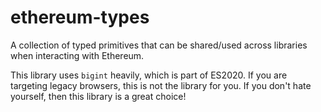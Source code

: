 # ethereum-types
A collection of typed primitives that can be shared/used across libraries when interacting with Ethereum.

This library uses `bigint` heavily, which is part of ES2020.  If you are targeting legacy browsers, this is not the library for you.  If you don't hate yourself, then this library is a great choice!
